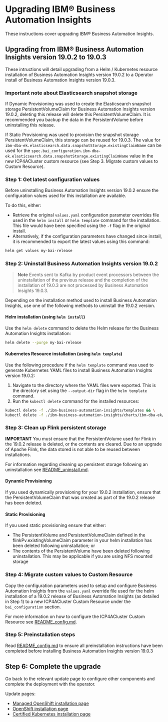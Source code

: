 # Upgrading IBM® Business Automation Insights

These instructions cover upgrading IBM® Business Automation Insights.

## Upgrading from IBM® Business Automation Insights version 19.0.2 to 19.0.3

These intructions will detail upgrading from a Helm / Kubernetes resource installation of Business Automation Insights version 19.0.2 to a Operator install of Business Automation Insights version 19.0.3.

### Important note about Elasticsearch snapshot storage

If Dynamic Provisioning was used to create the Elasticsearch snapshot storage PersistentVolumeClaim for Business Automation Insights version 19.0.2, deleting this release will delete this PersistentVolumeClaim. It is recommended you backup the data in the PersistentVolume before uninstalling this release.

If Static Provisioning was used to provision the snapshot storage PersistentVolumeClaim, this storage can be reused for 19.0.3. The value for `ibm-dba-ek.elasticsearch.data.snapshotStorage.existingClaimName` can be used for the `spec.bai_configuration.ibm-dba-ek.elasticsearch.data.snapshotStorage.existingClaimName` value in the new ICP4ACluster custom resource (see Step 3. Migrate custom values to Custom Resource).

### Step 1: Get latest configuration values

Before uninstalling Business Automation Insights version 19.0.2 ensure the configuration values used for this installation are available.

To do this, either:
* Retrieve the original `values.yaml` configuration parameter overrides file used in the `helm install` or `helm template` command for the installation. This file would have been specified using the `-f` flag in the original install.
* Alternatively, if the configuration parameters have changed since install, it is recommended to export the latest values using this command:

```bash
helm get values my-bai-release
```

### Step 2: Uninstall Business Automation Insights version 19.0.2

> **Note** Events sent to Kafka by product event processors between the uninstallation of the previous release and the completion of the installation of 19.0.3 are not processed by Business Automation Insights 19.0.3.

Depending on the installation method used to install Business Automation Insights, use one of the following methods to uninstall the 19.0.2 version.

#### Helm installation (using `helm install`)

Use the `helm delete` command to delete the Helm release for the Business Automation Insights installation:

```bash
helm delete --purge my-bai-release
```

#### Kubernetes Resource installation (using `helm template`)

Use the following procedure if the `helm template` command was used to generate Kubernetes YAML files to install Business Automation Insights version 19.0.2:
1. Navigate to the directory where the YAML files were exported. This is the directory set using the `--output-dir` flag in the `helm template` command.
2. Run the `kubectl delete` command for the installed resources:

```bash
kubectl delete -f ./ibm-business-automation-insights/templates && \
kubectl delete -f ./ibm-business-automation-insights/charts/ibm-dba-ek/templates
```

### Step 3: Clean up Flink persistent storage

**IMPORTANT** You must ensure that the PersistentVolume used for Flink in the 19.0.2 release is deleted, or the contents are cleared. Due to an upgrade of Apache Flink, the data stored is not able to be reused between installations.

For information regarding cleaning up persistent storage following an uninstallation see [README_uninstall.md](README_uninstall.md).

#### Dynamic Provisioning

If you used dynamically provisioning for your 19.0.2 installation, ensure that the PersistentVolumeClaim that was created as part of the 19.0.2 release has been deleted.

#### Static Provisioning

If you used static provisioning ensure that either:
* The PersistentVolume and PersistentVolumeClaim defined in the flinkPv.existingVolumeClaim parameter in your helm installation has been deleted following uninstallation; or
* The contents of the PersistentVolume have been deleted following uninstallation. This may be applicable if you are using NFS mounted storage

### Step 4: Migrate custom values to Custom Resource

Copy the configuration parameters used to setup and configure Business Automation Insights from the `values.yaml` override file used for the helm installation of a 19.0.2 release of Business Automation Insights (as detailed in Step 1) to a new ICP4ACluster Custom Resource under the `bai_configuration` section.

For more information on how to configure the ICP4ACluster Custom Resource see [README_config.md](README_config.md).

### Step 5: Preinstallation steps

Read [README_config.md](README_config.md) to ensure all preinstallation instructions have been completed before installing Business Automation Insights version 19.0.3

## Step 6: Complete the upgrade

Go back to the relevant update page to configure other components and complete the deployment with the operator.

Update pages:
   - [Managed OpenShift installation page](../platform/roks/update.md)
   - [OpenShift installation page](../platform/ocp/update.md)
   - [Certified Kubernetes installation page](../platform/k8s/update.md)
